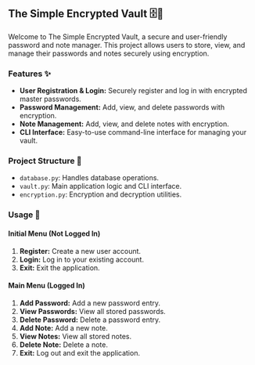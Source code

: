 ## The Simple Encrypted Vault 🗄️🔐
Welcome to The Simple Encrypted Vault, a secure and user-friendly password and note manager. This project allows users to store, view, and manage their passwords and notes securely using encryption.  
### Features ✨
- **User Registration & Login:** Securely register and log in with encrypted master passwords.
- **Password Management:** Add, view, and delete passwords with encryption.
- **Note Management:** Add, view, and delete notes with encryption.
- **CLI Interface:** Easy-to-use command-line interface for managing your vault.
### Project Structure 📁
- `database.py`: Handles database operations. 
- `vault.py`: Main application logic and CLI interface. 
- `encryption.py`: Encryption and decryption utilities.
### Usage 🚀
#### Initial Menu (Not Logged In)
1. **Register:** Create a new user account.
2. **Login:** Log in to your existing account.
3. **Exit:** Exit the application.
#### Main Menu (Logged In)
1. **Add Password:** Add a new password entry. 
2. **View Passwords:** View all stored passwords. 
3. **Delete Password:** Delete a password entry. 
4. **Add Note:** Add a new note. 
5. **View Notes:** View all stored notes. 
6. **Delete Note:** Delete a note. 
7. **Exit:** Log out and exit the application.